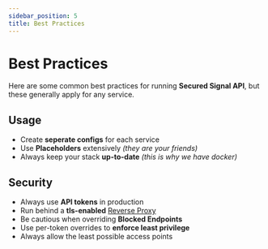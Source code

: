 ```yaml
---
sidebar_position: 5
title: Best Practices
---
```


# Best Practices

Here are some common best practices for running **Secured Signal API**, but these generally apply for any service.

## Usage

- Create **seperate configs** for each service
- Use **Placeholders** extensively _(they are your friends)_
- Always keep your stack **up-to-date** _(this is why we have docker)_

## Security

- Always use **API tokens** in production
- Run behind a **tls-enabled** [Reverse Proxy](./reverse-proxy/overview)
- Be cautious when overriding **Blocked Endpoints**
- Use per-token overrides to **enforce least privilege**
- Always allow the least possible access points
